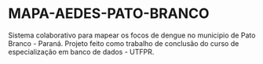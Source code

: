# MAPA-AEDES-PATO-BRANCO

Sistema colaborativo para mapear os focos de dengue no municipio de Pato Branco - Paraná.
Projeto feito como trabalho de conclusão do curso de especialização em banco de dados - UTFPR.

